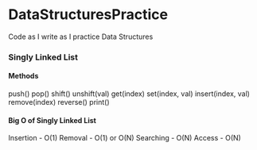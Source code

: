 # DataStructuresPractice
Code as I write as I practice Data Structures

### Singly Linked List
#### Methods
push()
pop()
shift()
unshift(val)
get(index)
set(index, val)
insert(index, val)
remove(index)
reverse()
print()

#### Big O of Singly Linked List
Insertion - O(1)
Removal - O(1) or O(N)
Searching - O(N)
Access - O(N)
